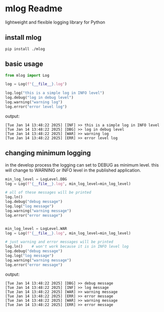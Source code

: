 # mlog Readme
lightweight and flexible logging library for Python

## install mlog
```console
pip install ./mlog
```

## basic usage
```python
from mlog import Log

log = Log(f"{__file__}.log")

log.log("this is a simple log in INFO level")
log.debug("log in debug level")
log.warning("warning log")
log.error("error level log")
```

output:
```console
[Tue Jan 14 13:48:22 2025] [INF] >> this is a simple log in INFO level
[Tue Jan 14 13:48:22 2025] [DBG] >> log in debug level
[Tue Jan 14 13:48:22 2025] [WAR] >> warning log
[Tue Jan 14 13:48:22 2025] [ERR] >> error level log
```


## changing minimum logging

in the develop process the logging can set to DEBUG as minimum level. this will change to WARNING or INFO level in the published application.

```python
min_log_level = LogLevel.DBG
log = Log(f"{__file__}.log", min_log_level=min_log_level)

# all of these messages will be printed
log.ln()
log.debug("debug message")
log.log("log message")
log.warning("warning message")
log.error("error message")


min_log_level = LogLevel.WAR
log = Log(f"{__file__}.log", min_log_level=min_log_level)

# just warning and error messages will be printed
log.ln()    # won't work because it is in INFO level log
log.debug("debug message")
log.log("log message")
log.warning("warning message")
log.error("error message")
```

output:
```console
[Tue Jan 14 13:48:22 2025] [DBG] >> debug message
[Tue Jan 14 13:48:22 2025] [INF] >> log message
[Tue Jan 14 13:48:22 2025] [WAR] >> warning message
[Tue Jan 14 13:48:22 2025] [ERR] >> error message
[Tue Jan 14 13:48:22 2025] [WAR] >> warning message
[Tue Jan 14 13:48:22 2025] [ERR] >> error message

```
